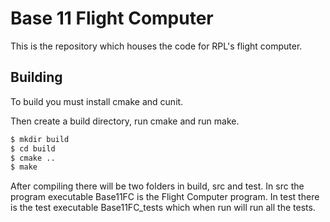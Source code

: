 # Base 11 Flight Computer

This is the repository which houses the code for RPL's flight computer.

## Building

To build you must install cmake and cunit.

Then create a build directory, run cmake and run make.

```bash
$ mkdir build
$ cd build
$ cmake ..
$ make
```

After compiling there will be two folders in build, src and test. In src the
program executable Base11FC is the Flight Computer program. In test there is
the test executable Base11FC_tests which when run will run all the tests.
